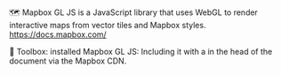 🗺️ Mapbox GL JS is a JavaScript library that uses WebGL to render interactive maps from vector tiles and Mapbox styles. 
https://docs.mapbox.com/

🧰 Toolbox: installed Mapbox GL JS: Including it with a <link> in the head of the document via the Mapbox CDN.